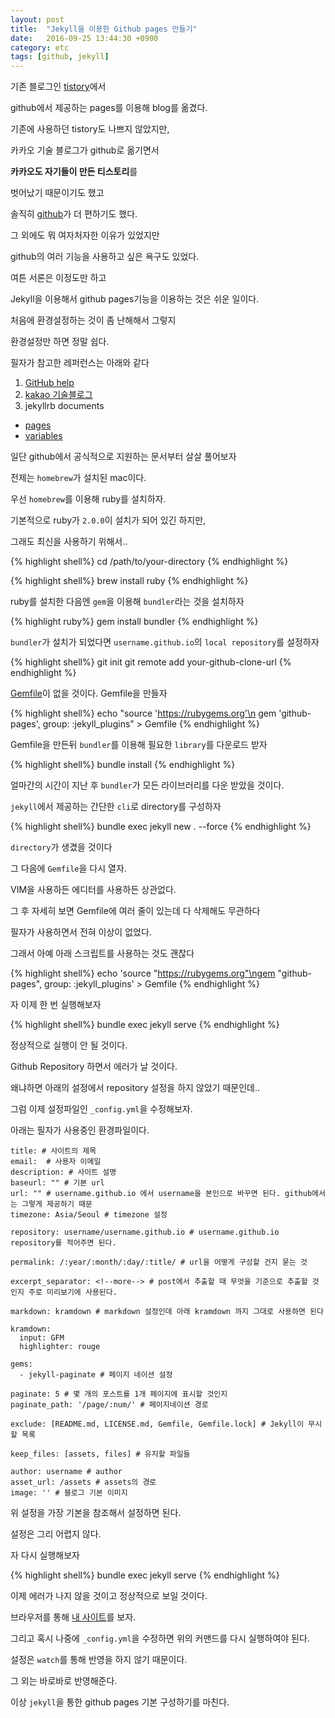 ```yaml
---
layout: post
title:  "Jekyll을 이용한 Github pages 만들기"
date:   2016-09-25 13:44:30 +0900
category: etc
tags: [github, jekyll]
---
```


기존 블로그인 [tistory](http://loustler.tistory.com)에서

github에서 제공하는 pages를 이용해 blog를 옮겼다.

기존에 사용하던 tistory도 나쁘지 않았지만,

카카오 기술 블로그가 github로 옮기면서

**카카오도 자기들이 만든 티스토리**를

벗어났기 때문이기도 했고

솔직히 [github](https://github.com)가 더 편하기도 했다.

그 외에도 뭐 여자처자한 이유가 있었지만

github의 여러 기능을 사용하고 싶은 욕구도 있었다.

여튼 서론은 이정도만 하고

Jekyll을 이용해서 github pages기능을 이용하는 것은 쉬운 일이다.

처음에 환경설정하는 것이 좀 난해해서 그렇지

환경설정만 하면 정말 쉽다.

필자가 참고한 레퍼런스는 아래와 같다

1. [GitHub help](https://help.github.com/articles/using-jekyll-as-a-static-site-generator-with-github-pages/)
2. [kakao 기술블로그](http://tech.kakao.com/2016/07/07/tech-blog-story/)
3. jekyllrb documents
 - [pages](https://jekyllrb.com/docs/posts/)
 - [variables](https://jekyllrb.com/docs/variables/)

일단 github에서 공식적으로 지원하는 문서부터 살살 풀어보자

전제는 `homebrew`가 설치된 mac이다.

우선 `homebrew`를 이용해 ruby를 설치하자.

기본적으로 ruby가 `2.0.0`이 설치가 되어 있긴 하지만,

그래도 최신을 사용하기 위해서..

{% highlight shell%}
  cd /path/to/your-directory
{% endhighlight %}

{% highlight shell%}
  brew install ruby
{% endhighlight %}

ruby를 설치한 다음엔 `gem`을 이용해 `bundler`라는 것을 설치하자

{% highlight ruby%}
  gem install bundler
{% endhighlight %}

`bundler`가 설치가 되었다면 `username.github.io`의 `local repository`를 설정하자

{% highlight shell%}
  git init
  git remote add your-github-clone-url
{% endhighlight %}

[Gemfile](http://tosbourn.com/what-is-the-gemfile/)이 없을 것이다. Gemfile을 만들자

{% highlight shell%}
  echo "source 'https://rubygems.org'\n gem 'github-pages', group: :jekyll_plugins" > Gemfile
{% endhighlight %}

Gemfile을 만든뒤 `bundler`를 이용해 필요한 `library`를 다운로드 받자

{% highlight shell%}
  bundle install
{% endhighlight %}

얼마간의 시간이 지난 후 `bundler`가 모든 라이브러리를 다운 받았을 것이다.

`jekyll`에서 제공하는 간단한 `cli`로 directory를 구성하자

{% highlight shell%}
  bundle exec jekyll new . --force
{% endhighlight %}

`directory`가 생겼을 것이다

그 다음에 `Gemfile`을 다시 열자.

VIM을 사용하든 에디터를 사용하든 상관없다.

그 후 자세히 보면 Gemfile에 여러 줄이 있는데 다 삭제해도 무관하다

필자가 사용하면서 전혀 이상이 없었다.

그래서 아예 아래 스크립트를 사용하는 것도 괜찮다

{% highlight shell%}
  echo 'source "https://rubygems.org"\ngem "github-pages", group: :jekyll_plugins' > Gemfile
{% endhighlight %}

자 이제 한 번 실행해보자

{% highlight shell%}
  bundle exec jekyll serve
{% endhighlight %}

정상적으로 실행이 안 될 것이다.

Github Repository 하면서 에러가 날 것이다.

왜냐하면 아래의 설정에서 repository 설정을 하지 않았기 때문인데..

그럼 이제 설정파일인 `_config.yml`을 수정해보자.

아래는 필자가 사용중인 환경파일이다.

```
title: # 사이트의 제목
email:  # 사용자 이메일
description: # 사이트 설명
baseurl: "" # 기본 url
url: "" # username.github.io 에서 username을 본인으로 바꾸면 된다. github에서는 그렇게 제공하기 때문
timezone: Asia/Seoul # timezone 설정

repository: username/username.github.io # username.github.io repository를 적어주면 된다.

permalink: /:year/:month/:day/:title/ # url을 어떻게 구성할 건지 묻는 것

excerpt_separator: <!--more--> # post에서 추출할 때 무엇을 기준으로 추출할 것인지 주로 미리보기에 사용된다.

markdown: kramdown # markdown 설정인데 아래 kramdown 까지 그대로 사용하면 된다

kramdown:
  input: GFM
  highlighter: rouge

gems:
  - jekyll-paginate # 페이지 네이션 설정

paginate: 5 # 몇 개의 포스트를 1개 페이지에 표시할 것인지
paginate_path: '/page/:num/' # 페이지네이션 경로

exclude: [README.md, LICENSE.md, Gemfile, Gemfile.lock] # Jekyll이 무시할 목록

keep_files: [assets, files] # 유지할 파일들

author: username # author
asset_url: /assets # assets의 경로
image: '' # 블로그 기본 이미지
```

위 설정을 가장 기본을 참조해서 설정하면 된다.

설정은 그리 어렵지 않다.

자 다시 실행해보자

{% highlight shell%}
  bundle exec jekyll serve
{% endhighlight %}

이제 에러가 나지 않을 것이고 정상적으로 보일 것이다.

브라우저를 통해 [내 사이트](http://127.0.0.1:4000/)를 보자.

그리고 혹시 나중에 `_config.yml`을 수정하면 위의 커맨드를 다시 실행하여야 된다.

설정은 `watch`를 통해 반영을 하지 않기 때문이다.

그 외는 바로바로 반영해준다.

이상 `jekyll`을 통한 github pages 기본 구성하기를 마친다.
